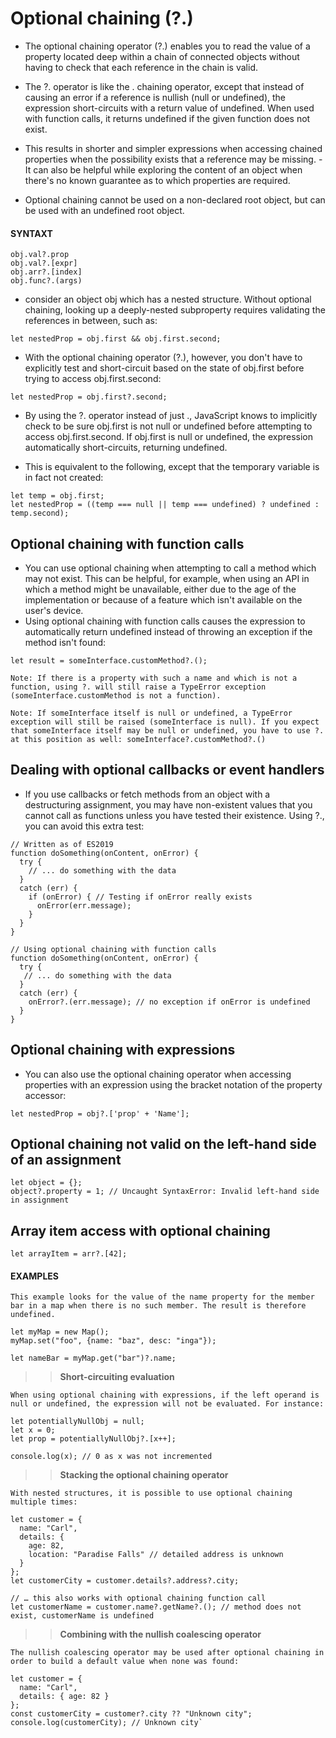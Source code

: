 # Optional chaining (?.)

- The optional chaining operator (?.) enables you to read the value of a property located deep within a chain of connected objects without having to check that each reference in the chain is valid.

- The ?. operator is like the . chaining operator, except that instead of causing an error if a reference is nullish (null or undefined), the expression short-circuits with a return value of undefined. When used with function calls, it returns undefined if the given function does not exist.

- This results in shorter and simpler expressions when accessing chained properties when the possibility exists that a reference may be missing. - It can also be helpful while exploring the content of an object when there's no known guarantee as to which properties are required.

- Optional chaining cannot be used on a non-declared root object, but can be used with an undefined root object.

#### **SYNTAXT**

```
obj.val?.prop
obj.val?.[expr]
obj.arr?.[index]
obj.func?.(args)
```

- consider an object obj which has a nested structure. Without optional chaining, looking up a deeply-nested subproperty requires validating the references in between, such as:

```
let nestedProp = obj.first && obj.first.second;
```

- With the optional chaining operator (?.), however, you don't have to explicitly test and short-circuit based on the state of obj.first before trying to access obj.first.second:

```
let nestedProp = obj.first?.second;
```

- By using the ?. operator instead of just ., JavaScript knows to implicitly check to be sure obj.first is not null or undefined before attempting to access obj.first.second. If obj.first is null or undefined, the expression automatically short-circuits, returning undefined.

- This is equivalent to the following, except that the temporary variable is in fact not created:

```
let temp = obj.first;
let nestedProp = ((temp === null || temp === undefined) ? undefined : temp.second);
```

## Optional chaining with function calls

- You can use optional chaining when attempting to call a method which may not exist. This can be helpful, for example, when using an API in which a method might be unavailable, either due to the age of the implementation or because of a feature which isn't available on the user's device.
- Using optional chaining with function calls causes the expression to automatically return undefined instead of throwing an exception if the method isn't found:

```
let result = someInterface.customMethod?.();
```

```
Note: If there is a property with such a name and which is not a function, using ?. will still raise a TypeError exception (someInterface.customMethod is not a function).
```

```
Note: If someInterface itself is null or undefined, a TypeError exception will still be raised (someInterface is null). If you expect that someInterface itself may be null or undefined, you have to use ?. at this position as well: someInterface?.customMethod?.()
```

## Dealing with optional callbacks or event handlers

- If you use callbacks or fetch methods from an object with a destructuring assignment, you may have non-existent values that you cannot call as functions unless you have tested their existence. Using ?., you can avoid this extra test:

```
// Written as of ES2019
function doSomething(onContent, onError) {
  try {
    // ... do something with the data
  }
  catch (err) {
    if (onError) { // Testing if onError really exists
      onError(err.message);
    }
  }
}
```

```
// Using optional chaining with function calls
function doSomething(onContent, onError) {
  try {
   // ... do something with the data
  }
  catch (err) {
    onError?.(err.message); // no exception if onError is undefined
  }
}
```

## Optional chaining with expressions

- You can also use the optional chaining operator when accessing properties with an expression using the bracket notation of the property accessor:

```
let nestedProp = obj?.['prop' + 'Name'];
```

## Optional chaining not valid on the left-hand side of an assignment

```
let object = {};
object?.property = 1; // Uncaught SyntaxError: Invalid left-hand side in assignment
```

## Array item access with optional chaining

```
let arrayItem = arr?.[42];
```

#### **EXAMPLES**

```
This example looks for the value of the name property for the member bar in a map when there is no such member. The result is therefore undefined.

let myMap = new Map();
myMap.set("foo", {name: "baz", desc: "inga"});

let nameBar = myMap.get("bar")?.name;
```

> > **Short-circuiting evaluation**

```
When using optional chaining with expressions, if the left operand is null or undefined, the expression will not be evaluated. For instance:

let potentiallyNullObj = null;
let x = 0;
let prop = potentiallyNullObj?.[x++];

console.log(x); // 0 as x was not incremented
```

> > **Stacking the optional chaining operator**

```
With nested structures, it is possible to use optional chaining multiple times:

let customer = {
  name: "Carl",
  details: {
    age: 82,
    location: "Paradise Falls" // detailed address is unknown
  }
};
let customerCity = customer.details?.address?.city;

// … this also works with optional chaining function call
let customerName = customer.name?.getName?.(); // method does not exist, customerName is undefined
```

> > **Combining with the nullish coalescing operator**

```
The nullish coalescing operator may be used after optional chaining in order to build a default value when none was found:

let customer = {
  name: "Carl",
  details: { age: 82 }
};
const customerCity = customer?.city ?? "Unknown city";
console.log(customerCity); // Unknown city`
```
